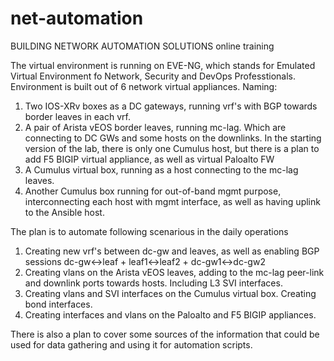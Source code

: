 # net-automation
BUILDING NETWORK AUTOMATION SOLUTIONS online training

The virtual environment is running on EVE-NG, which stands for Emulated Virtual Environment fo Network, Security and DevOps Professtionals.
Environment is built out of 6 network virtual appliances. Naming:
1. Two IOS-XRv boxes as a DC gateways, running vrf's with BGP towards border leaves in each vrf.
2. A pair of Arista vEOS border leaves, running mc-lag. Which are connecting to DC GWs and some hosts on the downlinks. In the starting version of the lab, there is only one Cumulus host, but there is a plan to add F5 BIGIP virtual appliance, as well as virtual Paloalto FW 
3. A Cumulus virtual box, running as a host connecting to the mc-lag leaves. 
4. Another Cumulus box running for out-of-band mgmt purpose, interconnecting each host with mgmt interface, as well as having uplink to the Ansible host.

The plan is to automate following scenarious in the daily operations
1. Creating new vrf's between dc-gw and leaves, as well as enabling BGP sessions dc-gw<->leaf + leaf1<->leaf2 + dc-gw1<->dc-gw2
2. Creating vlans on the Arista vEOS leaves, adding to the mc-lag peer-link and downlink ports towards hosts. Including L3 SVI interfaces.
3. Creating vlans and SVI interfaces on the Cumulus virtual box. Creating bond interfaces.
4. Creating interfaces and vlans on the Paloalto and F5 BIGIP appliances. 

There is also a plan to cover some sources of the information that could be used for data gathering and using it for automation scripts.
